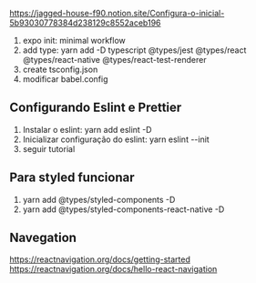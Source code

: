 https://jagged-house-f90.notion.site/Configura-o-inicial-5b93030778384d238129c8552aceb196

01. expo init: minimal workflow
02. add type: yarn add -D typescript @types/jest @types/react @types/react-native @types/react-test-renderer
03. create tsconfig.json
04. modificar babel.config

## Configurando Eslint e Prettier

01. Instalar o eslint: yarn add eslint -D
02. Inicializar configuração do eslint: yarn eslint --init
03. seguir tutorial

<!-- module.exports = function (api) {
  api.cache(true);
  return {
    plugins: [
      [
        'babel-plugin-root-import',
        {
          rootPathPrefix: '~',
          rootPathSuffix: 'src',
        },
      ],
    ],
  };
}; -->

## Para styled funcionar
01. yarn add @types/styled-components -D
02. yarn add @types/styled-components-react-native -D

## Navegation
https://reactnavigation.org/docs/getting-started
https://reactnavigation.org/docs/hello-react-navigation
